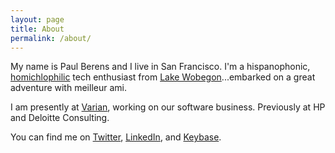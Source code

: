 ```yaml
---
layout: page
title: About
permalink: /about/
---
```


My name is Paul Berens and I live in San Francisco. I'm a hispanophonic, <a href="https://twitter.com/KarlTheFog/" target="_blank">homichlophilic</a> tech enthusiast from <a href="https://en.wikipedia.org/wiki/Minnesota" target="_blank">Lake Wobegon</a>...embarked on a great adventure with meilleur ami.

I am presently at <a href="https://www.varian.com/" target="_blank">Varian</a>, working on our software business. Previously at HP and Deloitte Consulting.

You can find me on <a href="https://twitter.com/berensp" target="_blank">Twitter</a>, <a href="https://www.linkedin.com/in/berensp/" target="_blank">LinkedIn</a>, and <a href="https://keybase.io/berens" target="_blank">Keybase</a>.

<i class="fab fa-twitter"></i>
<span class="fab fa-twitter"></span>
